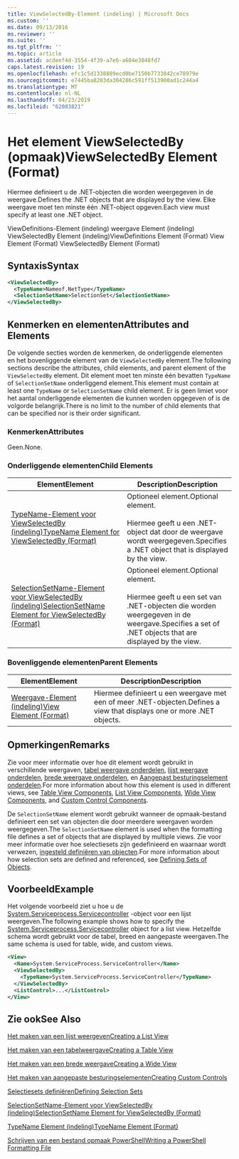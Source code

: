 ```yaml
---
title: ViewSelectedBy-Element (indeling) | Microsoft Docs
ms.custom: ''
ms.date: 09/13/2016
ms.reviewer: ''
ms.suite: ''
ms.tgt_pltfrm: ''
ms.topic: article
ms.assetid: acdeef4d-3554-4f39-a7e6-a684e3848fd7
caps.latest.revision: 19
ms.openlocfilehash: efc1c5d1338889ecd0be7150b7733842ce78979e
ms.sourcegitcommit: e7445ba8203da304286c591ff513900ad1c244a4
ms.translationtype: MT
ms.contentlocale: nl-NL
ms.lasthandoff: 04/23/2019
ms.locfileid: "62083821"
---
```

# <a name="viewselectedby-element-format"></a><span data-ttu-id="92f32-102">Het element ViewSelectedBy (opmaak)</span><span class="sxs-lookup"><span data-stu-id="92f32-102">ViewSelectedBy Element (Format)</span></span>

<span data-ttu-id="92f32-103">Hiermee definieert u de .NET-objecten die worden weergegeven in de weergave.</span><span class="sxs-lookup"><span data-stu-id="92f32-103">Defines the .NET objects that are displayed by the view.</span></span> <span data-ttu-id="92f32-104">Elke weergave moet ten minste één .NET-object opgeven.</span><span class="sxs-lookup"><span data-stu-id="92f32-104">Each view must specify at least one .NET object.</span></span>

<span data-ttu-id="92f32-105">ViewDefinitions-Element (indeling) weergave Element (indeling) ViewSelectedBy Element (indeling)</span><span class="sxs-lookup"><span data-stu-id="92f32-105">ViewDefinitions Element (Format) View Element (Format) ViewSelectedBy Element (Format)</span></span>

## <a name="syntax"></a><span data-ttu-id="92f32-106">Syntaxis</span><span class="sxs-lookup"><span data-stu-id="92f32-106">Syntax</span></span>

```xml
<ViewSelectedBy>
  <TypeName>Nameof.NetType</TypeName>
  <SelectionSetName>SelectionSet</SelectionSetName>
</ViewSelectedBy>
```

## <a name="attributes-and-elements"></a><span data-ttu-id="92f32-107">Kenmerken en elementen</span><span class="sxs-lookup"><span data-stu-id="92f32-107">Attributes and Elements</span></span>

<span data-ttu-id="92f32-108">De volgende secties worden de kenmerken, de onderliggende elementen en het bovenliggende element van de `ViewSelectedBy` element.</span><span class="sxs-lookup"><span data-stu-id="92f32-108">The following sections describe the attributes, child elements, and parent element of the `ViewSelectedBy` element.</span></span> <span data-ttu-id="92f32-109">Dit element moet ten minste één bevatten `TypeName` of `SelectionSetName` onderliggend element.</span><span class="sxs-lookup"><span data-stu-id="92f32-109">This element must contain at least one `TypeName` or `SelectionSetName` child element.</span></span> <span data-ttu-id="92f32-110">Er is geen limiet voor het aantal onderliggende elementen die kunnen worden opgegeven of is de volgorde belangrijk.</span><span class="sxs-lookup"><span data-stu-id="92f32-110">There is no limit to the number of child elements that can be specified nor is their order significant.</span></span>

### <a name="attributes"></a><span data-ttu-id="92f32-111">Kenmerken</span><span class="sxs-lookup"><span data-stu-id="92f32-111">Attributes</span></span>

<span data-ttu-id="92f32-112">Geen.</span><span class="sxs-lookup"><span data-stu-id="92f32-112">None.</span></span>

### <a name="child-elements"></a><span data-ttu-id="92f32-113">Onderliggende elementen</span><span class="sxs-lookup"><span data-stu-id="92f32-113">Child Elements</span></span>

|<span data-ttu-id="92f32-114">Element</span><span class="sxs-lookup"><span data-stu-id="92f32-114">Element</span></span>|<span data-ttu-id="92f32-115">Description</span><span class="sxs-lookup"><span data-stu-id="92f32-115">Description</span></span>|
|-------------|-----------------|
|[<span data-ttu-id="92f32-116">TypeName-Element voor ViewSelectedBy (indeling)</span><span class="sxs-lookup"><span data-stu-id="92f32-116">TypeName Element for ViewSelectedBy (Format)</span></span>](./typename-element-for-viewselectedby-format.md)|<span data-ttu-id="92f32-117">Optioneel element.</span><span class="sxs-lookup"><span data-stu-id="92f32-117">Optional element.</span></span><br /><br /> <span data-ttu-id="92f32-118">Hiermee geeft u een .NET-object dat door de weergave wordt weergegeven.</span><span class="sxs-lookup"><span data-stu-id="92f32-118">Specifies a .NET object that is displayed by the view.</span></span>|
|[<span data-ttu-id="92f32-119">SelectionSetName-Element voor ViewSelectedBy (indeling)</span><span class="sxs-lookup"><span data-stu-id="92f32-119">SelectionSetName Element for ViewSelectedBy (Format)</span></span>](./selectionsetname-element-for-viewselectedby-format.md)|<span data-ttu-id="92f32-120">Optioneel element.</span><span class="sxs-lookup"><span data-stu-id="92f32-120">Optional element.</span></span><br /><br /> <span data-ttu-id="92f32-121">Hiermee geeft u een set van .NET-objecten die worden weergegeven in de weergave.</span><span class="sxs-lookup"><span data-stu-id="92f32-121">Specifies a set of .NET objects that are displayed by the view.</span></span>|

### <a name="parent-elements"></a><span data-ttu-id="92f32-122">Bovenliggende elementen</span><span class="sxs-lookup"><span data-stu-id="92f32-122">Parent Elements</span></span>

|<span data-ttu-id="92f32-123">Element</span><span class="sxs-lookup"><span data-stu-id="92f32-123">Element</span></span>|<span data-ttu-id="92f32-124">Description</span><span class="sxs-lookup"><span data-stu-id="92f32-124">Description</span></span>|
|-------------|-----------------|
|[<span data-ttu-id="92f32-125">Weergave-Element (indeling)</span><span class="sxs-lookup"><span data-stu-id="92f32-125">View Element (Format)</span></span>](./view-element-format.md)|<span data-ttu-id="92f32-126">Hiermee definieert u een weergave met een of meer .NET-objecten.</span><span class="sxs-lookup"><span data-stu-id="92f32-126">Defines a view that displays one or more .NET objects.</span></span>|

## <a name="remarks"></a><span data-ttu-id="92f32-127">Opmerkingen</span><span class="sxs-lookup"><span data-stu-id="92f32-127">Remarks</span></span>

<span data-ttu-id="92f32-128">Zie voor meer informatie over hoe dit element wordt gebruikt in verschillende weergaven, [tabel weergave onderdelen](./creating-a-table-view.md), [lijst weergave onderdelen](./creating-a-list-view.md), [brede weergave onderdelen](./creating-a-wide-view.md), en [Aangepast besturingselement onderdelen](./creating-custom-controls.md).</span><span class="sxs-lookup"><span data-stu-id="92f32-128">For more information about how this element is used in different views, see [Table View Components](./creating-a-table-view.md), [List View Components](./creating-a-list-view.md), [Wide View Components](./creating-a-wide-view.md), and [Custom Control Components](./creating-custom-controls.md).</span></span>

<span data-ttu-id="92f32-129">De `SelectionSetName` element wordt gebruikt wanneer de opmaak-bestand definieert een set van objecten die door meerdere weergaven worden weergegeven.</span><span class="sxs-lookup"><span data-stu-id="92f32-129">The `SelectionSetName` element is used when the formatting file defines a set of objects that are displayed by multiple views.</span></span> <span data-ttu-id="92f32-130">Zie voor meer informatie over hoe selectiesets zijn gedefinieerd en waarnaar wordt verwezen, [ingesteld definiëren van objecten](./defining-selection-sets.md).</span><span class="sxs-lookup"><span data-stu-id="92f32-130">For more information about how selection sets are defined and referenced, see [Defining Sets of Objects](./defining-selection-sets.md).</span></span>

## <a name="example"></a><span data-ttu-id="92f32-131">Voorbeeld</span><span class="sxs-lookup"><span data-stu-id="92f32-131">Example</span></span>

<span data-ttu-id="92f32-132">Het volgende voorbeeld ziet u hoe u de [System.Serviceprocess.Servicecontroller](/dotnet/api/System.ServiceProcess.ServiceController) -object voor een lijst weergeven.</span><span class="sxs-lookup"><span data-stu-id="92f32-132">The following example shows how to specify the [System.Serviceprocess.Servicecontroller](/dotnet/api/System.ServiceProcess.ServiceController) object for a list view.</span></span> <span data-ttu-id="92f32-133">Hetzelfde schema wordt gebruikt voor de tabel, breed en aangepaste weergaven.</span><span class="sxs-lookup"><span data-stu-id="92f32-133">The same schema is used for table, wide, and custom views.</span></span>

```xml
<View>
  <Name>System.ServiceProcess.ServiceController</Name>
  <ViewSelectedBy>
    <TypeName>System.ServiceProcess.ServiceController</TypeName>
  </ViewSelectedBy>
  <ListControl>...</ListControl>
</View>
```

## <a name="see-also"></a><span data-ttu-id="92f32-134">Zie ook</span><span class="sxs-lookup"><span data-stu-id="92f32-134">See Also</span></span>

[<span data-ttu-id="92f32-135">Het maken van een lijst weergeven</span><span class="sxs-lookup"><span data-stu-id="92f32-135">Creating a List View</span></span>](./creating-a-list-view.md)

[<span data-ttu-id="92f32-136">Het maken van een tabelweergave</span><span class="sxs-lookup"><span data-stu-id="92f32-136">Creating a Table View</span></span>](./creating-a-table-view.md)

[<span data-ttu-id="92f32-137">Het maken van een brede weergave</span><span class="sxs-lookup"><span data-stu-id="92f32-137">Creating a Wide View</span></span>](./creating-a-wide-view.md)

[<span data-ttu-id="92f32-138">Het maken van aangepaste besturingselementen</span><span class="sxs-lookup"><span data-stu-id="92f32-138">Creating Custom Controls</span></span>](./creating-custom-controls.md)

[<span data-ttu-id="92f32-139">Selectiesets definiëren</span><span class="sxs-lookup"><span data-stu-id="92f32-139">Defining Selection Sets</span></span>](./defining-selection-sets.md)

[<span data-ttu-id="92f32-140">SelectionSetName-Element voor ViewSelectedBy (indeling)</span><span class="sxs-lookup"><span data-stu-id="92f32-140">SelectionSetName Element for ViewSelectedBy (Format)</span></span>](./selectionsetname-element-for-viewselectedby-format.md)

[<span data-ttu-id="92f32-141">TypeName Element (indeling)</span><span class="sxs-lookup"><span data-stu-id="92f32-141">TypeName Element (Format)</span></span>](./typename-element-for-viewselectedby-format.md)

[<span data-ttu-id="92f32-142">Schrijven van een bestand opmaak PowerShell</span><span class="sxs-lookup"><span data-stu-id="92f32-142">Writing a PowerShell Formatting File</span></span>](./writing-a-powershell-formatting-file.md)
